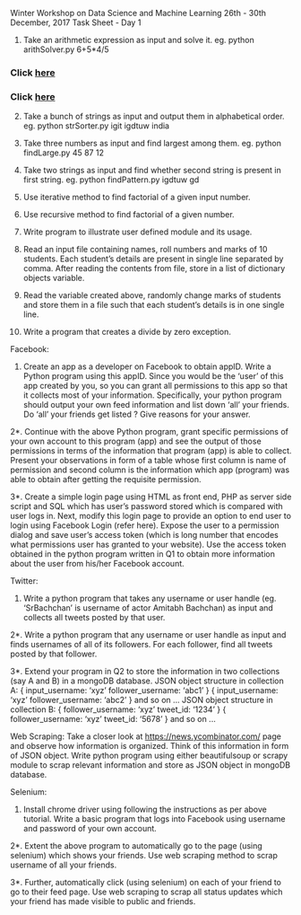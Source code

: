 Winter Workshop on Data Science and Machine Learning
26th - 30th December, 2017
Task Sheet - Day 1

1. Take an arithmetic expression as input and solve it.
eg. python arithSolver.py 6+5*4/5
### Click [here](https://github.com/renubansal/WinterWorkshopTask/1arthSolver.py) 
### Click [here](https://github.com/renubansal/WinterWorkshopTask/Task-1/10exception)

2. Take a bunch of strings as input and output them in alphabetical order.
     eg. python strSorter.py igit igdtuw india

3. Take three numbers as input and find largest among them.
     eg. python findLarge.py 45 87 12

4. Take two strings as input and find whether second string is present in first string.
     eg. python findPattern.py igdtuw gd

5. Use iterative method to find factorial of a given input number.

6. Use recursive method to find factorial of a given number.

7. Write program to illustrate user defined module and its usage.

8. Read an input file containing names, roll numbers and marks of 10 students. Each student’s details are present in single line separated by comma. After reading the contents from file, store in a list of dictionary objects variable.

9. Read the variable created above, randomly change marks of students and store them in a file such that each student’s details is in one single line.

10. Write a program that creates a divide by zero exception.


Facebook:
1. Create an app as a developer on Facebook to obtain appID. Write a Python program using this appID. Since you would be the ‘user’ of this app created by you, so you can grant all permissions to this app so that it collects most of your information. Specifically, your python program should output your own feed information and list down ‘all’ your friends. Do ‘all’ your friends get listed ? Give reasons for your answer.

2*. Continue with the above Python program, grant specific permissions of your own account to this program (app) and see the output of those permissions in terms of the information that program (app) is able to collect. Present your observations in form of a table whose first column is name of permission and second column is the information which app (program) was able to obtain after getting the requisite permission.

3*. Create a simple login page using HTML as front end, PHP as server side script and SQL which has user’s password stored which is compared with user logs in. Next, modify this login page to provide an option to end user to login using Facebook Login (refer here). Expose the user to a permission dialog and save user’s access token (which is long number that encodes what permissions user has granted to your website). Use the access token obtained in the python program written in Q1 to obtain more information about the user from his/her Facebook account.

Twitter:
1. Write a python program that takes any username or user handle (eg. ‘SrBachchan’ is username of actor Amitabh Bachchan) as input and collects all tweets posted by that user.

2*. Write a python program that any username or user handle as input and finds usernames of all of its followers. For each follower, find all tweets posted by that follower.

3*. Extend your program in Q2 to store the information in two collections (say A and B) in a mongoDB database.
JSON object structure in collection A:
{
input_username: ‘xyz’
follower_username: ‘abc1’
}
{
input_username: ‘xyz’
follower_username: ‘abc2’
}
and so on ...
JSON object structure in collection B:
{
follower_username: ‘xyz’
tweet_id: ‘1234’
}
{
follower_username: ‘xyz’
tweet_id: ‘5678’
}
and so on ...

Web Scraping:
Take a closer look at https://news.ycombinator.com/ page and observe how information is organized. Think of this information in form of JSON object. Write python program using either beautifulsoup or scrapy module to scrap relevant information and store as JSON object in mongoDB database.
 
Selenium:
1. Install chrome driver using following the instructions as per above tutorial. Write a basic program that logs into Facebook using username and password of your own account.

2*. Extent the above program to automatically go to the page (using selenium) which shows your friends. Use web scraping method to scrap username of all your friends.

3*. Further, automatically click (using selenium) on each of your friend to go to their feed page. Use web scraping to scrap all status updates which your friend has made visible to public and friends.

